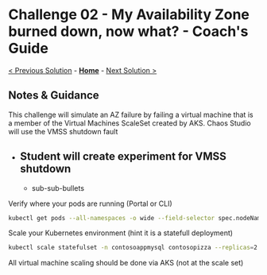 # Challenge 02 - My Availability Zone burned down, now what? - Coach's Guide 

[< Previous Solution](./Solution-01.md) - **[Home](./README.md)** - [Next Solution >](./Solution-03.md)

## Notes & Guidance

This challenge will simulate an AZ failure by failing a virtual machine that is a member of the Virtual Machines ScaleSet created by AKS. 
Chaos Studio will use the VMSS shutdown fault   

- Student will create experiment for VMSS shutdown
  - 
    - sub-sub-bullets

Verify where your pods are running (Portal or CLI)

```bash
kubectl get pods --all-namespaces -o wide --field-selector spec.nodeName=<node>

```

Scale your Kubernetes environment (hint it is a statefull deployment)

```bash
kubectl scale statefulset -n contosoappmysql contosopizza --replicas=2

```


All virtual machine scaling should be done via AKS (not at the scale set)
